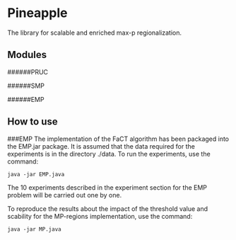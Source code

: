 # Pineapple


The library for scalable and enriched max-p regionalization.

## Modules

######PRUC

######SMP

######EMP

## How to use

###EMP
The implementation of the FaCT algorithm has been packaged into the EMP.jar package. It is assumed that the data required for the experiments is in the directory ./data. To run the experiments, use the command:
```
java -jar EMP.java
```
The 10 experiments described in the experiment section for the EMP problem will be carried out one by one.

To reproduce the results about the impact of the threshold value and scability for the MP-regions implementation, use the command:
```
java -jar MP.java
```
